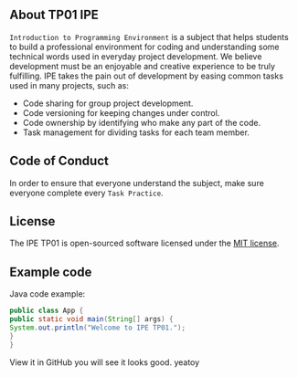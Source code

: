 ## About TP01 IPE
`Introduction to Programming Environment` is a subject that helps students to
build a professional environment for coding and understanding some technical
words used in everyday project development. We believe development must be an
enjoyable and creative experience to be truly fulfilling. IPE takes the pain out
of development by easing common tasks used in many projects, such as:
- Code sharing for group project development.
- Code versioning for keeping changes under control.
- Code ownership by identifying who make any part of the code.
- Task management for dividing tasks for each team member.
## Code of Conduct
In order to ensure that everyone understand the subject, make sure everyone
complete every `Task Practice`.
## License
The IPE TP01 is open-sourced software licensed under the [MIT
license](https://opensource.org/licenses/MIT).
## Example code
Java code example:
```Java
public class App {
public static void main(String[] args) {
System.out.println("Welcome to IPE TP01.");
}
}
```
View it in GitHub you will see it looks good.
yeatoy